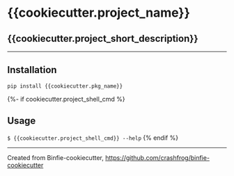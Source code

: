 # {{cookiecutter.project_name}}

## {{cookiecutter.project_short_description}}

---

## Installation

`pip install {{cookiecutter.pkg_name}}`

{%- if cookiecutter.project_shell_cmd %}
## Usage

`$ {{cookiecutter.project_shell_cmd}} --help`
{% endif %}

---
Created from Binfie-cookiecutter, https://github.com/crashfrog/binfie-cookiecutter